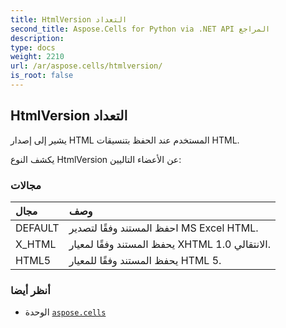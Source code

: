 ```yaml
---
title: HtmlVersion التعداد
second_title: Aspose.Cells for Python via .NET API المراجع
description:
type: docs
weight: 2210
url: /ar/aspose.cells/htmlversion/
is_root: false
---
```

##  HtmlVersion التعداد
يشير إلى إصدار HTML المستخدم عند الحفظ بتنسيقات HTML.



يكشف النوع HtmlVersion عن الأعضاء التاليين:

###  مجالات
| مجال| وصف|
| :- | :- |
| DEFAULT | احفظ المستند وفقًا لتصدير MS Excel HTML.|
| X_HTML |يحفظ المستند وفقًا لمعيار XHTML 1.0 الانتقالي.|
| HTML5 | يحفظ المستند وفقًا للمعيار HTML 5.|



###  أنظر أيضا
* الوحدة [`aspose.cells`](..)
